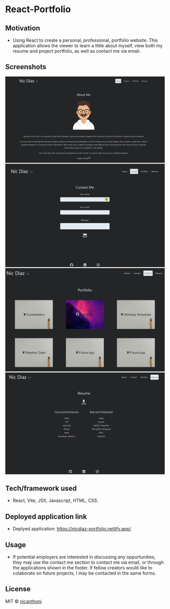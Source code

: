 # React-Portfolio

## Motivation
- Using React to create a personal, professional, portfolio website. This application allows the viewer to learn a little about myself, view both my resume and project portfolio, as well as contact me via email.  
## Screenshots

![ScreenShot](/src/assets/screenshots/ss-about.png)
![ScreenShot](./src/assets/screenshots/ss-contact.png)
![ScreenShot](./src/assets/screenshots/ss-portfolio.png)
![ScreenShot](./src/assets/screenshots/ss-resume.png)

## Tech/framework used
- React, Vite, JSX, Javascript, HTML, CSS.

## Deployed application link
- Deplyed application: https://nicdiaz-portfolio.netlify.app/

## Usage
- If potential employers are interested in discussing any oppurtunities, they may use the contact me section to contact me via email,  or through the applications shown in the footer. If fellow creators would like to colaborate on future projects, I may be contacted in the same forms.

## License
MIT © [nicanthoni]()